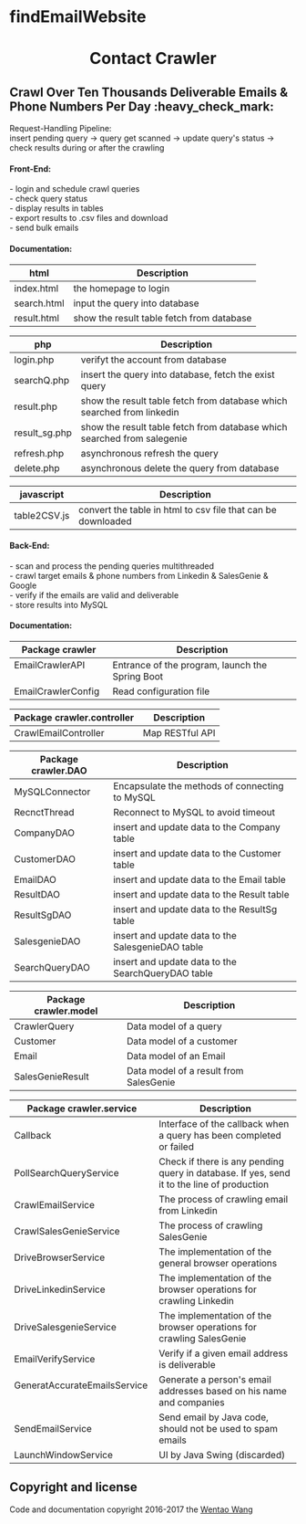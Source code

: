 # findEmailWebsite
<h1 align="center">Contact Crawler</h1>
<h2>Crawl Over Ten Thousands Deliverable Emails & Phone Numbers Per Day :heavy_check_mark: </h2>
<p>Request-Handling Pipeline: <br/>
insert pending query -> query get scanned -> update query's status -> check results during or after the crawling</p>

<h4>Front-End:</h4>
<p>
  - login and schedule crawl queries<br/>
  - check query status<br/>
  - display results in tables<br/>
  - export results to .csv files and download<br/>
  - send bulk emails<br/>
</p>
<h4>Documentation: </h4>

| html          | Description   |
| ----------------         |---------------|
|index.html                | the homepage to login|
|search.html                 |    input the query into database    |
|result.html| show the result table fetch from database|


| php         | Description   |
| ----------------         |---------------|
|login.php                | verifyt the account from database |
|searchQ.php                 |    insert the query into database, fetch the exist query    |
|result.php| show the result table fetch from database which searched from linkedin|
|result_sg.php| show the result table fetch from database which searched from salegenie|
|refresh.php| asynchronous refresh the query|
|delete.php| asynchronous delete the query from database|


| javascript        | Description   |
| ----------------         |---------------|
|table2CSV.js                | convert the table in html to csv file that can be downloaded|



<h4>Back-End:</h4>
<p>
  - scan and process the pending queries multithreaded<br/>
  - crawl target emails & phone numbers from Linkedin & SalesGenie & Google<br/>
  - verify if the emails are valid and deliverable<br/>
  - store results into MySQL<br/>
</p>

<h4>Documentation: </h4>

| Package crawler          | Description   |
| ----------------         |---------------|
| EmailCrawlerAPI          | Entrance of the program, launch the Spring Boot |
| EmailCrawlerConfig       | Read configuration file |

| Package crawler.controller | Description   |
| ----------------         |---------------|
| CrawlEmailController     | Map RESTful API|

| Package crawler.DAO | Description   |
| ----------------         |---------------|
| MySQLConnector     | Encapsulate the methods of connecting to MySQL |
| RecnctThread     | Reconnect to MySQL to avoid timeout |
| CompanyDAO     | insert and update data to the Company table |
| CustomerDAO     | insert and update data to the Customer table |
| EmailDAO     | insert and update data to the Email table |
| ResultDAO     | insert and update data to the Result table |
| ResultSgDAO     | insert and update data to the ResultSg table |
| SalesgenieDAO     | insert and update data to the SalesgenieDAO table |
| SearchQueryDAO     | insert and update data to the SearchQueryDAO table |

| Package crawler.model | Description   |
| ----------------         |---------------|
| CrawlerQuery     | Data model of a query |
| Customer     | Data model of a customer |
| Email     | Data model of an Email |
| SalesGenieResult     |  Data model of a result from SalesGenie |

| Package crawler.service | Description   |
| ----------------         |---------------|
| Callback     | Interface of the callback when a query has been completed or failed |
| PollSearchQueryService     | Check if there is any pending query in database. If yes, send it to the line of production |
| CrawlEmailService     | The process of crawling email from Linkedin  |
| CrawlSalesGenieService     | The process of crawling SalesGenie |
| DriveBrowserService     | The implementation of the general browser operations |
| DriveLinkedinService     | The implementation of the browser operations for crawling Linkedin |
| DriveSalesgenieService     | The implementation of the browser operations for crawling SalesGenie |
| EmailVerifyService     | Verify if a given email address is deliverable |
| GeneratAccurateEmailsService     | Generate a person's email addresses based on his name and companies |
| SendEmailService     | Send email by Java code, should not be used to spam emails |
| LaunchWindowService     | UI by Java Swing (discarded) |



## Copyright and license
Code and documentation copyright 2016-2017 the  [Wentao Wang](https://github.com/wentao-wang)  
